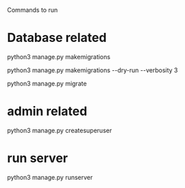 Commands to run

# Database related
python3 manage.py makemigrations

python3 manage.py makemigrations  --dry-run --verbosity 3

python3 manage.py migrate

# admin related
python3 manage.py createsuperuser


# run server
python3 manage.py runserver
